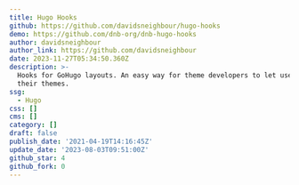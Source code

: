 ```yaml
---
title: Hugo Hooks
github: https://github.com/davidsneighbour/hugo-hooks
demo: https://github.com/dnb-org/dnb-hugo-hooks
author: davidsneighbour
author_link: https://github.com/davidsneighbour
date: 2023-11-27T05:34:50.360Z
description: >-
  Hooks for GoHugo layouts. An easy way for theme developers to let users add to
  their themes.
ssg:
  - Hugo
css: []
cms: []
category: []
draft: false
publish_date: '2021-04-19T14:16:45Z'
update_date: '2023-08-03T09:51:00Z'
github_star: 4
github_fork: 0
---
```

